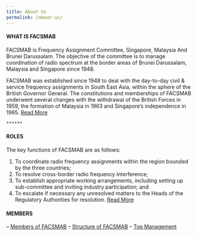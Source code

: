 ```yaml
---
title: About Us
permalink: /about-us/
---
```

#### WHAT IS **FACSMAB**
   FACSMAB is Frequency Assignment Committee, Singapore, Malaysia And Brunei Darussalam. The objective of the committee is to manage coordination of radio spectrum at the border areas of Brunei Darussalam, Malaysia and Singapore since 1948.

FACSMAB was established since 1948 to deal with the day-to-day civil &amp; service frequency assignments in South East Asia, within the sphere of the British Governor General. The constitutions and memberships of FACSMAB underwent several changes with the withdrawal of the British Forces in 1959, the formation of Malaysia in 1963 and Singapore’s independence in 1965.
   [Read More](/About-Us/History)
  
	******
	
#### ROLES
The key functions of FACSMAB are as follows:
   1. To coordinate radio frequency assignments within the region bounded by the three countries;
   2. To resolve cross-border radio frequency interference;
   3. To establish appropriate working arrangements, including setting up sub-committee and inviting industry participation; and
   4. To escalate if necessary any unresolved matters to the Heads of the Regulatory Authorities for resolution.
   [Read More](/About-Us/Roles)
   
#### MEMBERS
   – [Members of FACSMAB](/About-Us/Members) – [Structure of FACSMAB](/About-Us/Members) – [Top Management](/About-Us/Top-Management)